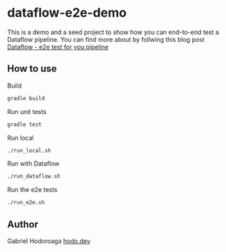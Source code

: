 # dataflow-e2e-demo

This is a demo and a seed project to show how you can end-to-end test a Dataflow pipeline.
You can find more about by follwing this blog post [Dataflow - e2e test for you pipeline](http://hodo.dev/posts/post-31-gcp-dataflow-e2e-tests/)

## How to use

Build

```bash
gradle build
```

Run unit tests 
```bash
gradle test
```

Run local

```bash
./run_local.sh
```

Run with Dataflow

```bash
./run_dataflow.sh
```

Run the e2e tests

```bash
./run_e2e.sh
```

## Author 

Gabriel Hodoroaga [hodo.dev](https://hodo.dev)

